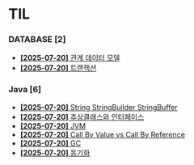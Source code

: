 # TIL
 
### DATABASE [2]
- [**[2025-07-20]**  관계 데이터 모델](https://github.com/A-lass/TIL/blob/main/DATABASE/관계_데이터_모델.md)
- [**[2025-07-20]**  트랜잭션](https://github.com/A-lass/TIL/blob/main/DATABASE/트랜잭션.md)
### Java [6]
- [**[2025-07-20]**  String StringBuilder StringBuffer](https://github.com/A-lass/TIL/blob/main/Java/String_StringBuilder_StringBuffer.md)
- [**[2025-07-20]**  추상클래스와 인터페이스](https://github.com/A-lass/TIL/blob/main/Java/추상클래스와_인터페이스.md)
- [**[2025-07-20]**  JVM](https://github.com/A-lass/TIL/blob/main/Java/JVM.md)
- [**[2025-07-20]**  Call By Value vs Call By Reference](https://github.com/A-lass/TIL/blob/main/Java/Call_By_Value_vs_Call_By_Reference.md)
- [**[2025-07-20]**  GC](https://github.com/A-lass/TIL/blob/main/Java/GC.md)
- [**[2025-07-20]**  동기화](https://github.com/A-lass/TIL/blob/main/Java/동기화.md)
